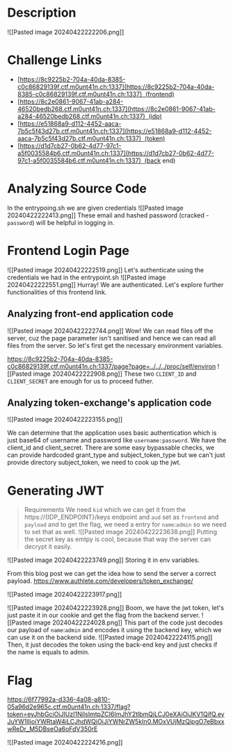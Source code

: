 # Description

![[Pasted image 20240422222206.png]]

# Challenge Links

- [https://8c9225b2-704a-40da-8385-c0c86829139f.ctf.m0unt41n.ch:1337](https://8c9225b2-704a-40da-8385-c0c86829139f.ctf.m0unt41n.ch:1337)  (frontend)
- [https://8c2e0861-9067-41ab-a284-46520bedb268.ctf.m0unt41n.ch:1337](https://8c2e0861-9067-41ab-a284-46520bedb268.ctf.m0unt41n.ch:1337)  (idp)
- [https://e51868a9-d112-4452-aaca-7b5c5f43d27b.ctf.m0unt41n.ch:1337](https://e51868a9-d112-4452-aaca-7b5c5f43d27b.ctf.m0unt41n.ch:1337)  (token)
- [https://d1d7cb27-0b62-4d77-97c1-a5f0035584b6.ctf.m0unt41n.ch:1337](https://d1d7cb27-0b62-4d77-97c1-a5f0035584b6.ctf.m0unt41n.ch:1337)  (back end)


# Analyzing Source Code

In the entrypoing.sh we are given credentials
![[Pasted image 20240422222413.png]]
These email and hashed password (cracked - `password`) will be helpful in logging in.


# Frontend Login Page

![[Pasted image 20240422222519.png]]
Let's authenticate using the credentials we had in the entrypoint.sh
![[Pasted image 20240422222551.png]]
Hurray! We are authenticated. Let's explore further functionalities of this frontend link.

## Analyzing front-end application code

![[Pasted image 20240422222744.png]]
Wow! We can read files off the server, cuz the page parameter isn't sanitised and hence we can read all files from the server. So let's first get the necessary environment variables.

https://8c9225b2-704a-40da-8385-c0c86829139f.ctf.m0unt41n.ch:1337/page?page=../../../proc/self/environ
![[Pasted image 20240422222908.png]]
These two `CLIENT_ID` and `CLIENT_SECRET` are enough for us to proceed futher.

## Analyzing token-exchange's application code

![[Pasted image 20240422223155.png]]

We can determine that the application uses basic authentication which is just base64 of username and password like `username:password`. We have the client_id and client_secret.
There are some easy bypassable checks, we can provide hardcoded grant_type and subject_token_type but we can't just provide directory subject_token, we need to cook up the jwt.

# Generating JWT

> Requirements
> 	We need `kid` which we can get it from the https://{IDP_ENDPOINT}/keys endpoint and `aud` set as `frontend` and `payload` and to get the flag, we need a entry for `name`:`admin` so we need to set that as well.
> 	![[Pasted image 20240422223638.png]]
> 	Putting the secret key as emtpy is cool, because that way the server can decrypt it easily.

![[Pasted image 20240422223749.png]]
Storing it in env variables.

From this blog post we can get the idea how to send the server a correct payload.
https://www.authlete.com/developers/token_exchange/

![[Pasted image 20240422223917.png]]

![[Pasted image 20240422223928.png]]
Boom, we have the jwt token, let's just paste it in our cookie and get the flag from the backend server.
![[Pasted image 20240422224028.png]]
This part of the code just decodes our payload of `name`:`admin` and encodes it using the backend key, which we can use it on the backend side.
![[Pasted image 20240422224115.png]]
Then, it just decodes the token using the back-end key and just checks if the name is equals to admin.

# Flag
https://6f77992a-d336-4a08-a810-05a96d2e965c.ctf.m0unt41n.ch:1337/flag?token=eyJhbGciOiJIUzI1NiIsImtpZCI6ImJhY2tlbmQiLCJ0eXAiOiJKV1QifQ.eyJuYW1lIjoiYWRtaW4iLCJhdWQiOiJiYWNrZW5kIn0.MOxVUjMzQipgO7eBbxxwReDr_M5DBseOa6oFdV350rE

![[Pasted image 20240422224216.png]]



